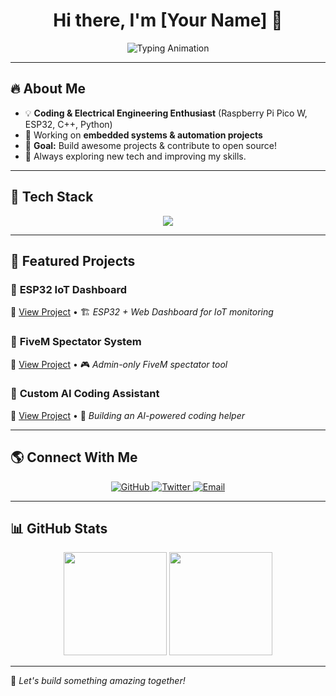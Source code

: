 <!-- Your GitHub Profile README -->

<h1 align="center">Hi there, I'm [Your Name] 👋</h1>

<p align="center">
  <img src="https://readme-typing-svg.herokuapp.com?font=Fira+Code&weight=500&pause=1000&color=00C8FF&center=true&width=435&lines=Developer+%7C+Electrical+Engineer;Raspberry+Pi+%7C+ESP32+Enthusiast;Always+learning+new+things!+%F0%9F%92%AA" alt="Typing Animation">
</p>

---

## 🔥 About Me
- 💡 **Coding & Electrical Engineering Enthusiast** (Raspberry Pi Pico W, ESP32, C++, Python)
- 🔧 Working on **embedded systems & automation projects**
- 🎯 **Goal:** Build awesome projects & contribute to open source!
- 🚀 Always exploring new tech and improving my skills.

---

## 🚀 Tech Stack
<p align="center">
  <img src="https://skillicons.dev/icons?i=python,c,cpp,arduino,raspberrypi,html,css,js" />
</p>

---

## 📂 Featured Projects
### 🔹 **ESP32 IoT Dashboard**
🔗 [View Project](https://github.com/yourusername/yourrepo) • 🏗 *ESP32 + Web Dashboard for IoT monitoring*

### 🔹 **FiveM Spectator System**
🔗 [View Project](https://github.com/yourusername/yourrepo) • 🎮 *Admin-only FiveM spectator tool*

### 🔹 **Custom AI Coding Assistant**
🔗 [View Project](https://github.com/yourusername/yourrepo) • 🤖 *Building an AI-powered coding helper*

---

## 🌎 Connect With Me
<p align="center">
  <a href="https://github.com/yourusername">
    <img src="https://img.shields.io/badge/GitHub-181717?style=for-the-badge&logo=github&logoColor=white" alt="GitHub">
  </a>
  <a href="https://twitter.com/yourhandle">
    <img src="https://img.shields.io/badge/Twitter-1DA1F2?style=for-the-badge&logo=twitter&logoColor=white" alt="Twitter">
  </a>
  <a href="mailto:your@email.com">
    <img src="https://img.shields.io/badge/Email-D14836?style=for-the-badge&logo=gmail&logoColor=white" alt="Email">
  </a>
</p>

---

## 📊 GitHub Stats
<p align="center">
  <img src="https://github-readme-stats.vercel.app/api?username=yourusername&show_icons=true&theme=tokyonight" height="165">
  <img src="https://github-readme-stats.vercel.app/api/top-langs/?username=yourusername&layout=compact&theme=tokyonight" height="165">
</p>

---

🚀 *Let's build something amazing together!*

